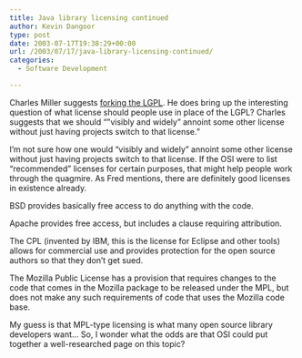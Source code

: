 ```yaml
---
title: Java library licensing continued
author: Kevin Dangoor
type: post
date: 2003-07-17T19:38:29+00:00
url: /2003/07/17/java-library-licensing-continued/
categories:
  - Software Development

---
```

Charles Miller suggests [forking the LGPL][1]. He does bring up the interesting question of what license should people use in place of the LGPL? Charles suggests that we should &#8220;&#8221;visibly and widely&#8221; annoint some other license without just having projects switch to that license.&#8221;

I&#8217;m not sure how one would &#8220;visibly and widely&#8221; annoint some other license without just having projects switch to that license. If the OSI were to list &#8220;recommended&#8221; licenses for certain purposes, that might help people work through the quagmire. As Fred mentions, there are definitely good licenses in existence already.

BSD provides basically free access to do anything with the code.
  
Apache provides free access, but includes a clause requiring attribution.
  
The CPL (invented by IBM, this is the license for Eclipse and other tools) allows for commercial use and provides protection for the open source authors so that they don&#8217;t get sued.
  
The Mozilla Public License has a provision that requires changes to the code that comes in the Mozilla package to be released under the MPL, but does not make any such requirements of code that uses the Mozilla code base.

My guess is that MPL-type licensing is what many open source library developers want&#8230; So, I wonder what the odds are that OSI could put together a well-researched page on this topic?

 [1]: http://fishbowl.pastiche.org/archives/001390.html